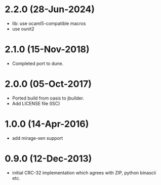 # 2.2.0 (28-Jun-2024)
* lib: use ocaml5-compatible macros
* use ounit2

# 2.1.0 (15-Nov-2018)
* Completed port to dune.

# 2.0.0 (05-Oct-2017)
* Ported build from oasis to jbuilder.
* Add LICENSE file (ISC)

# 1.0.0 (14-Apr-2016)
* add mirage-xen support

# 0.9.0 (12-Dec-2013)
* initial CRC-32 implementation which agrees with ZIP, python binascii etc.
